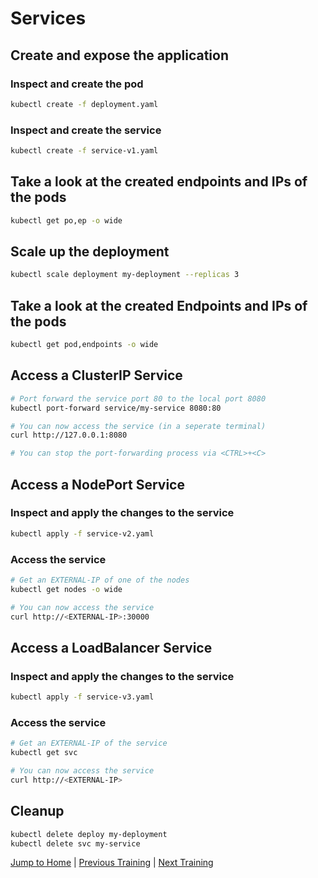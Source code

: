 # Services

## Create and expose the application

### Inspect and create the pod

```bash
kubectl create -f deployment.yaml
```

### Inspect and create the service

```bash
kubectl create -f service-v1.yaml
```

## Take a look at the created endpoints and IPs of the pods

```bash
kubectl get po,ep -o wide
```

## Scale up the deployment

```bash
kubectl scale deployment my-deployment --replicas 3
```

## Take a look at the created Endpoints and IPs of the pods

```bash
kubectl get pod,endpoints -o wide
```

## Access a ClusterIP Service
```bash
# Port forward the service port 80 to the local port 8080
kubectl port-forward service/my-service 8080:80

# You can now access the service (in a seperate terminal)
curl http://127.0.0.1:8080

# You can stop the port-forwarding process via <CTRL>+<C>
```

## Access a NodePort Service

### Inspect and apply the changes to the service

```bash
kubectl apply -f service-v2.yaml
```

### Access the service

```bash
# Get an EXTERNAL-IP of one of the nodes
kubectl get nodes -o wide

# You can now access the service
curl http://<EXTERNAL-IP>:30000
```

## Access a LoadBalancer Service

### Inspect and apply the changes to the service

```bash
kubectl apply -f service-v3.yaml
```

### Access the service

```bash
# Get an EXTERNAL-IP of the service
kubectl get svc 

# You can now access the service
curl http://<EXTERNAL-IP>
```

## Cleanup

```bash
kubectl delete deploy my-deployment
kubectl delete svc my-service
```

[Jump to Home](../README.md) | [Previous Training](../07_revision-history/README.md) | [Next Training](../09_configmaps/README.md)